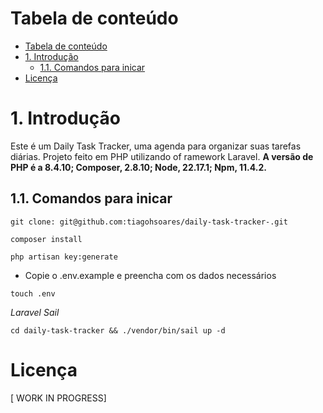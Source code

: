 # Tabela de conteúdo
- [Tabela de conteúdo](#tabela-de-conteúdo)
- [1. Introdução](#1-introdução)
  - [1.1. Comandos para inicar](#11-comandos-para-inicar)
- [Licença](#licença)


# 1. Introdução
Este é um Daily Task Tracker, uma agenda para organizar suas tarefas diárias. Projeto feito em PHP utilizando of ramework Laravel. **A versão de PHP é a 8.4.10; Composer, 2.8.10; Node, 22.17.1; Npm, 11.4.2.**

##  1.1. Comandos para inicar 
```
git clone: git@github.com:tiagohsoares/daily-task-tracker-.git

```
```
composer install
```

```
php artisan key:generate

```

- Copie o .env.example e preencha com os dados necessários

```
touch .env

```

_Laravel Sail_

```
cd daily-task-tracker && ./vendor/bin/sail up -d

```
# Licença

[ WORK IN PROGRESS]